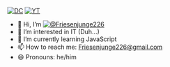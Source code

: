[![DC](https://img.shields.io/badge/Community_Discord-5865F2)](https://discord.com/invite/b77hdjUuyX) [![YT](https://img.shields.io/badge/Youtube-c4302b)](https://www.youtube.com/@Friesenjunge226)
- 👋 Hi, I’m [![@Friesenjunge226](https://img.shields.io/badge/@Friesenjunge226-2e9c55)](https://linktr.ee/friesenjunge226)
- 👀 I’m interested in IT (Duh...)
- 🌱 I’m currently learning JavaScript
- 📫 How to reach me: Friesenjunge226@gmail.com
- 😄 Pronouns: he/him


<!---
Friesenjunge226/Friesenjunge226 is a ✨ special ✨ repository because its `README.md` (this file) appears on your GitHub profile.
You can click the Preview link to take a look at your changes.
--->
